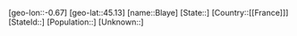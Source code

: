 ﻿---
location: [45.13,-0.67]
mapzoom: [7,12] 
mapmarker: city 
type: City
tags:
- geo/City


SpocWebEntityId: 29226
isDeleted: false
confidential: public

---
[geo-lon::-0.67]
[geo-lat::45.13]
[name::Blaye]
[State::]
[Country::[[France]]]
[StateId::]
[Population::]
[Unknown::]

